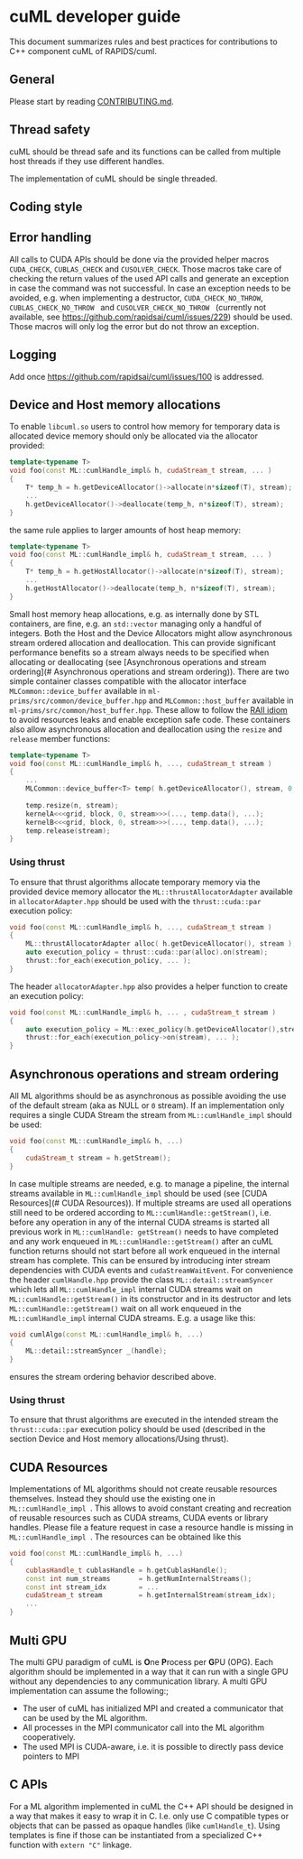 # cuML developer guide
This document summarizes rules and best practices for contributions to C++ component cuML of RAPIDS/cuml.

## General
Please start by reading [CONTRIBUTING.md](../CONTRIBUTING.md).

## Thread safety
cuML should be thread safe and its functions can be called from multiple host threads if they use different handles.

The implementation of cuML should be single threaded.

## Coding style

## Error handling
All calls to CUDA APIs should be done via the provided helper macros `CUDA_CHECK`, `CUBLAS_CHECK` and `CUSOLVER_CHECK`. Those macros take care of checking the return values of the used API calls and generate an exception in case the command was not successful. In case an exception needs to be avoided, e.g. when implementing a destructor, `CUDA_CHECK_NO_THROW`, `CUBLAS_CHECK_NO_THROW ` and `CUSOLVER_CHECK_NO_THROW ` (currently not available, see https://github.com/rapidsai/cuml/issues/229) should be used. Those macros will only log the error but do not throw an exception.

## Logging
Add once https://github.com/rapidsai/cuml/issues/100 is addressed.

## Device and Host memory allocations
To enable `libcuml.so` users to control how memory for temporary data is allocated device memory should only be allocated via the allocator provided:
```cpp
template<typename T>
void foo(const ML::cumlHandle_impl& h, cudaStream_t stream, ... )
{
    T* temp_h = h.getDeviceAllocator()->allocate(n*sizeof(T), stream);
    ...
    h.getDeviceAllocator()->deallocate(temp_h, n*sizeof(T), stream);
}
```
the same rule applies to larger amounts of host heap memory:
```cpp
template<typename T>
void foo(const ML::cumlHandle_impl& h, cudaStream_t stream, ... )
{
    T* temp_h = h.getHostAllocator()->allocate(n*sizeof(T), stream);
    ...
    h.getHostAllocator()->deallocate(temp_h, n*sizeof(T), stream);
}
```
Small host memory heap allocations, e.g. as internally done by STL containers, are fine, e.g. an `std::vector` managing only a handful of integers.
Both the Host and the Device Allocators might allow asynchronous stream ordered allocation and deallocation. This can provide significant performance benefits so a stream always needs to be specified when allocating or deallocating (see [Asynchronous operations and stream ordering](# Asynchronous operations and stream ordering)).
There are two simple container classes compatible with the allocator interface `MLCommon::device_buffer` available in `ml-prims/src/common/device_buffer.hpp` and `MLCommon::host_buffer` available in `ml-prims/src/common/host_buffer.hpp`. These allow to follow the [RAII idiom](https://en.wikipedia.org/wiki/Resource_acquisition_is_initialization) to avoid resources leaks and enable exception safe code. These containers also allow asynchronous allocation and deallocation using the `resize` and `release` member functions:
```cpp
template<typename T>
void foo(const ML::cumlHandle_impl& h, ..., cudaStream_t stream )
{
    ...
    MLCommon::device_buffer<T> temp( h.getDeviceAllocator(), stream, 0 )
    
    temp.resize(n, stream);
    kernelA<<<grid, block, 0, stream>>>(..., temp.data(), ...);
    kernelB<<<grid, block, 0, stream>>>(..., temp.data(), ...);
    temp.release(stream);
}
```
### Using thrust
To ensure that thrust algorithms allocate temporary memory via the provided device memory allocator the `ML::thrustAllocatorAdapter` available in `allocatorAdapter.hpp` should be used with the `thrust::cuda::par` execution policy:
```cpp
void foo(const ML::cumlHandle_impl& h, ..., cudaStream_t stream )
{
    ML::thrustAllocatorAdapter alloc( h.getDeviceAllocator(), stream );
    auto execution_policy = thrust::cuda::par(alloc).on(stream);
    thrust::for_each(execution_policy, ... );
}
```
The header `allocatorAdapter.hpp` also provides a helper function to create an execution policy:
```cpp
void foo(const ML::cumlHandle_impl& h, ... , cudaStream_t stream )
{
    auto execution_policy = ML::exec_policy(h.getDeviceAllocator(),stream);
    thrust::for_each(execution_policy->on(stream), ... );
}
```

## Asynchronous operations and stream ordering
All ML algorithms should be as asynchronous as possible avoiding the use of the default stream (aka as NULL or `0` stream). If an implementation only requires a single CUDA Stream the stream from `ML::cumlHandle_impl` should be used:
```cpp
void foo(const ML::cumlHandle_impl& h, ...)
{
    cudaStream_t stream = h.getStream();
}
```
In case multiple streams are needed, e.g. to manage a pipeline, the internal streams available in `ML::cumlHandle_impl` should be used (see [CUDA Resources](# CUDA Resources)). If multiple streams are used all operations still need to be ordered according to `ML::cumlHandle::getStream()`, i.e. before any operation in any of the internal CUDA streams is started all previous work in `ML::cumlHandle: getStream()` needs to have completed and any work enqueued in `ML::cumlHandle::getStream()` after an cuML function returns should not start before all work enqueued in the internal stream has complete. This can be ensured by introducing inter stream dependencies with CUDA events and `cudaStreamWaitEvent`. For convenience  the header `cumlHandle.hpp` provide the class `ML::detail::streamSyncer` which lets all `ML::cumlHandle_impl` internal CUDA streams wait on `ML::cumlHandle::getStream()` in its constructor and in its destructor and lets `ML::cumlHandle::getStream()` wait on all work enqueued in the `ML::cumlHandle_impl` internal CUDA streams. E.g. a usage like this:
```cpp
void cumlAlgo(const ML::cumlHandle_impl& h, ...)
{
    ML::detail::streamSyncer _(handle);
}
```
ensures the stream ordering behavior described above.

### Using thrust
To ensure that thrust algorithms are executed in the intended stream the `thrust::cuda::par` execution policy should be used (described in the section Device and Host memory allocations/Using thrust).

## CUDA Resources
Implementations of ML algorithms should not create reusable resources themselves. Instead they should use the existing one in `ML::cumlHandle_impl `. This allows to avoid constant creating and recreation of reusable resources such as CUDA streams, CUDA events or library handles. Please file a feature request in case a resource handle is missing in `ML::cumlHandle_impl `.
The resources can be obtained like this
```cpp
void foo(const ML::cumlHandle_impl& h, ...)
{
    cublasHandle_t cublasHandle = h.getCublasHandle();
    const int num_streams       = h.getNumInternalStreams();
    const int stream_idx        = ...
    cudaStream_t stream         = h.getInternalStream(stream_idx);
    ...
}
```

## Multi GPU
 
The multi GPU paradigm of cuML is **O**ne **P**rocess per **G**PU (OPG). Each algorithm should be implemented in a way that it can run with a single GPU without any dependencies to any communication library. A multi GPU implementation can assume the following:;
* The user of cuML has initialized MPI and created a communicator that can be used by the ML algorithm.
* All processes in the MPI communicator call into the ML algorithm cooperatively.
* The used MPI is CUDA-aware, i.e. it is possible to directly pass device pointers to MPI

## C APIs

For a ML algorithm implemented in cuML the C++ API should be designed in a way that makes it easy to wrap it in C. I.e. only use C compatible types or objects that can be passed as opaque handles (like `cumlHandle_t`). Using templates is fine if those can be instantiated from a specialized C++ function with `extern "C"` linkage.
